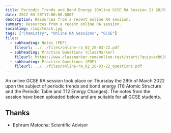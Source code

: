 ```yaml
---
title: Periodic Trends and Bond Energy (Online GCSE RA Session 2) 28/03/2022
date: 2022-03-28T17:00:00.000Z
description: Resources from a recent online RA session.
summary: Resources from a recent online RA session.
socialimg: /img/teach.jpg
tags: ["Chemistry", "Online RA Sessions", "GCSE"]
files:
  - subheading: Notes (PDF)
    fileurl: ../../files/online-ra_02_28-03-22.pdf
  - subheading: Practice Questions (ClassMarker)
    fileurl: https://www.classmarker.com/online-test/start/?quiz=acb639f07ac53fd8
  - subheading: Practice Questions (PDF)
    fileurl: ../../files/online-ra_02_28-03-22_questions.pdf
---
```


An online GCSE RA session took place on Thursday the 28th of March 2022 upon the subject of periodic trends and bond energy (T8 Atomic Structure and the Periodic Table and T12 Energy Changes). The notes from the session have been uploaded below and are suitable for all GCSE students.

## Thanks

- Ephram Matocha: Scientific Advisor
